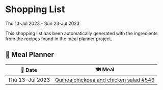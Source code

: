 # Shopping List

Thu 13-Jul 2023 - Sun 23-Jul 2023

This shopping list has been automatically generated with the ingredients from the recipes found in the meal planner project.

## 📅 Meal Planner

|📅 Date| 🍽️ Meal|
|----|----|
|Thu 13-Jul 2023|[Quinoa chickpea and chicken salad #543](https://github.com/jcallaghan/The-Cookbook/issues/543)|
